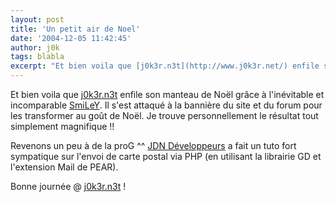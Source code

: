 ```yaml
---
layout: post
title: 'Un petit air de Noel'
date: '2004-12-05 11:42:45'
author: j0k
tags: blabla
excerpt: "Et bien voila que [j0k3r.n3t](http://www.j0k3r.net/) enfile son manteau de Noël grâce à l'inévitable et incomparable [SmiLeY](http://www.dream-create.com).     \nIl s'est attaqué à la bannière du site et du forum pour les transformer au goût de Noël. Je trouve personnellement le résultat tout simplement magnifique"
---
```


Et bien voila que [j0k3r.n3t](http://www.j0k3r.net/) enfile son manteau de Noël grâce à l'inévitable et incomparable [SmiLeY](http://www.dream-create.com).
Il s'est attaqué à la bannière du site et du forum pour les transformer au goût de Noël. Je trouve personnellement le résultat tout simplement magnifique !!

Revenons un peu à de la proG ^^   [JDN Développeurs](http://developpeur.journaldunet.com/tutoriel/php/0411202-php-envoyer-email-avec-image-et-texte-via-gd-1.shtml) a fait un tuto fort sympatique sur l'envoi de carte postal via PHP (en utilisant la librairie GD et l'extension Mail de PEAR).

Bonne journée @ [j0k3r.n3t](http://www.j0k3r.net/) !
